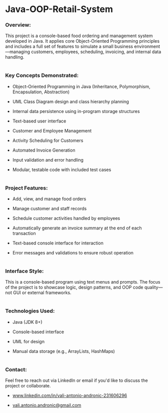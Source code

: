 # Java-OOP-Retail-System
### **Overview**:
This project is a console-based food ordering and management system developed in Java. It applies core Object-Oriented Programming principles and includes a full set of features to simulate a small business environment—managing customers, employees, scheduling, invoicing, and internal data handling.
<br/><br/>
### **Key Concepts Demonstrated**:    

* Object-Oriented Programming in Java (Inheritance, Polymorphism, Encapsulation, Abstraction)

* UML Class Diagram design and class hierarchy planning

* Internal data persistence using in-program storage structures

* Text-based user interface

* Customer and Employee Management

* Activity Scheduling for Customers

* Automated Invoice Generation

* Input validation and error handling

* Modular, testable code with included test cases
<br/><br/>
### **Project Features**:

* Add, view, and manage food orders

* Manage customer and staff records

* Schedule customer activities handled by employees

* Automatically generate an invoice summary at the end of each transaction

* Text-based console interface for interaction

* Error messages and validations to ensure robust operation
<br/><br/>
### **Interface Style**:
This is a console-based program using text menus and prompts. The focus of the project is to showcase logic, design patterns, and OOP code quality—not GUI or external frameworks.
<br/><br/>
### **Technologies Used**:

* Java (JDK 8+)

* Console-based interface

* UML for design

* Manual data storage (e.g., ArrayLists, HashMaps)
<br/><br/>
### **Contact**: 
Feel free to reach out via LinkedIn or email if you'd like to discuss the project or collaborate.

* www.linkedin.com/in/vali-antonio-andronic-231606296

* vali.antonio.andronic@gmail.com
